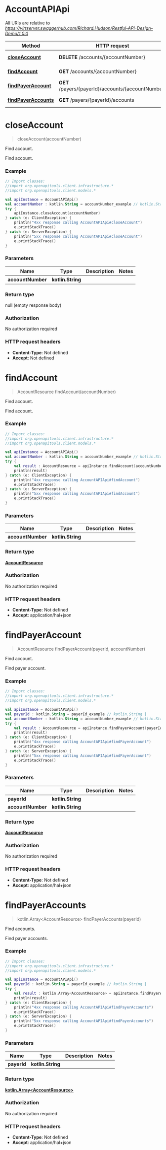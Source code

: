# AccountAPIApi

All URIs are relative to *https://virtserver.swaggerhub.com/Richard.Hudson/Restful-API-Design-Demo/1.0.0*

Method | HTTP request | Description
------------- | ------------- | -------------
[**closeAccount**](AccountAPIApi.md#closeAccount) | **DELETE** /accounts/{accountNumber} | Find account.
[**findAccount**](AccountAPIApi.md#findAccount) | **GET** /accounts/{accountNumber} | Find account.
[**findPayerAccount**](AccountAPIApi.md#findPayerAccount) | **GET** /payers/{payerId}/accounts/{accountNumber} | Find account.
[**findPayerAccounts**](AccountAPIApi.md#findPayerAccounts) | **GET** /payers/{payerId}/accounts | Find accounts.


<a name="closeAccount"></a>
# **closeAccount**
> closeAccount(accountNumber)

Find account.

Find account.

### Example
```kotlin
// Import classes:
//import org.openapitools.client.infrastructure.*
//import org.openapitools.client.models.*

val apiInstance = AccountAPIApi()
val accountNumber : kotlin.String = accountNumber_example // kotlin.String | 
try {
    apiInstance.closeAccount(accountNumber)
} catch (e: ClientException) {
    println("4xx response calling AccountAPIApi#closeAccount")
    e.printStackTrace()
} catch (e: ServerException) {
    println("5xx response calling AccountAPIApi#closeAccount")
    e.printStackTrace()
}
```

### Parameters

Name | Type | Description  | Notes
------------- | ------------- | ------------- | -------------
 **accountNumber** | **kotlin.String**|  |

### Return type

null (empty response body)

### Authorization

No authorization required

### HTTP request headers

 - **Content-Type**: Not defined
 - **Accept**: Not defined

<a name="findAccount"></a>
# **findAccount**
> AccountResource findAccount(accountNumber)

Find account.

Find account.

### Example
```kotlin
// Import classes:
//import org.openapitools.client.infrastructure.*
//import org.openapitools.client.models.*

val apiInstance = AccountAPIApi()
val accountNumber : kotlin.String = accountNumber_example // kotlin.String | 
try {
    val result : AccountResource = apiInstance.findAccount(accountNumber)
    println(result)
} catch (e: ClientException) {
    println("4xx response calling AccountAPIApi#findAccount")
    e.printStackTrace()
} catch (e: ServerException) {
    println("5xx response calling AccountAPIApi#findAccount")
    e.printStackTrace()
}
```

### Parameters

Name | Type | Description  | Notes
------------- | ------------- | ------------- | -------------
 **accountNumber** | **kotlin.String**|  |

### Return type

[**AccountResource**](AccountResource.md)

### Authorization

No authorization required

### HTTP request headers

 - **Content-Type**: Not defined
 - **Accept**: application/hal+json

<a name="findPayerAccount"></a>
# **findPayerAccount**
> AccountResource findPayerAccount(payerId, accountNumber)

Find account.

Find payer account.

### Example
```kotlin
// Import classes:
//import org.openapitools.client.infrastructure.*
//import org.openapitools.client.models.*

val apiInstance = AccountAPIApi()
val payerId : kotlin.String = payerId_example // kotlin.String | 
val accountNumber : kotlin.String = accountNumber_example // kotlin.String | 
try {
    val result : AccountResource = apiInstance.findPayerAccount(payerId, accountNumber)
    println(result)
} catch (e: ClientException) {
    println("4xx response calling AccountAPIApi#findPayerAccount")
    e.printStackTrace()
} catch (e: ServerException) {
    println("5xx response calling AccountAPIApi#findPayerAccount")
    e.printStackTrace()
}
```

### Parameters

Name | Type | Description  | Notes
------------- | ------------- | ------------- | -------------
 **payerId** | **kotlin.String**|  |
 **accountNumber** | **kotlin.String**|  |

### Return type

[**AccountResource**](AccountResource.md)

### Authorization

No authorization required

### HTTP request headers

 - **Content-Type**: Not defined
 - **Accept**: application/hal+json

<a name="findPayerAccounts"></a>
# **findPayerAccounts**
> kotlin.Array&lt;AccountResource&gt; findPayerAccounts(payerId)

Find accounts.

Find payer accounts.

### Example
```kotlin
// Import classes:
//import org.openapitools.client.infrastructure.*
//import org.openapitools.client.models.*

val apiInstance = AccountAPIApi()
val payerId : kotlin.String = payerId_example // kotlin.String | 
try {
    val result : kotlin.Array<AccountResource> = apiInstance.findPayerAccounts(payerId)
    println(result)
} catch (e: ClientException) {
    println("4xx response calling AccountAPIApi#findPayerAccounts")
    e.printStackTrace()
} catch (e: ServerException) {
    println("5xx response calling AccountAPIApi#findPayerAccounts")
    e.printStackTrace()
}
```

### Parameters

Name | Type | Description  | Notes
------------- | ------------- | ------------- | -------------
 **payerId** | **kotlin.String**|  |

### Return type

[**kotlin.Array&lt;AccountResource&gt;**](AccountResource.md)

### Authorization

No authorization required

### HTTP request headers

 - **Content-Type**: Not defined
 - **Accept**: application/hal+json

